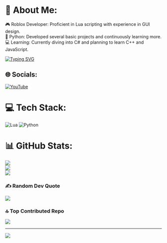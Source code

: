 # 💫 About Me:
🎮 Roblox Developer: Proficient in Lua scripting with experience in GUI design.<br>🐍 Python: Developed several basic projects and continuously learning more.<br>💻 Learning: Currently diving into C# and planning to learn C++ and JavaScript.

[![Typing SVG](https://readme-typing-svg.demolab.com?font=Fira+Code&pause=1000&random=false&width=435&lines=I+make+youtube+videos;Roblox+LUAU%3F;Free+robuxes+here)](https://youtube.com/@Dynamic155)

## 🌐 Socials:
[![YouTube](https://img.shields.io/badge/YouTube-%23FF0000.svg?logo=YouTube&logoColor=white)](https://youtube.com/@Dynamic155) 

# 💻 Tech Stack:
![Lua](https://img.shields.io/badge/lua-%232C2D72.svg?style=for-the-badge&logo=lua&logoColor=white) ![Python](https://img.shields.io/badge/python-3670A0?style=for-the-badge&logo=python&logoColor=ffdd54)
# 📊 GitHub Stats:
![](https://github-readme-stats.vercel.app/api?username=Dynamic155&theme=dark&hide_border=false&include_all_commits=false&count_private=false)<br/>
![](https://github-readme-streak-stats.herokuapp.com/?user=Dynamic155&theme=dark&hide_border=false)<br/>
![](https://github-readme-stats.vercel.app/api/top-langs/?username=Dynamic155&theme=dark&hide_border=false&include_all_commits=false&count_private=false&layout=compact)

### ✍️ Random Dev Quote
![](https://quotes-github-readme.vercel.app/api?type=horizontal&theme=tokyonight)

### 🔝 Top Contributed Repo
![](https://github-contributor-stats.vercel.app/api?username=Dynamic155&limit=5&theme=tokyonight&combine_all_yearly_contributions=true)

---
[![](https://visitcount.itsvg.in/api?id=Dynamic155&icon=1&color=1)](https://github.com/Dynamic155)

